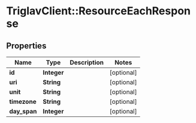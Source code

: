 # TriglavClient::ResourceEachResponse

## Properties
Name | Type | Description | Notes
------------ | ------------- | ------------- | -------------
**id** | **Integer** |  | [optional] 
**uri** | **String** |  | [optional] 
**unit** | **String** |  | [optional] 
**timezone** | **String** |  | [optional] 
**day_span** | **Integer** |  | [optional] 



